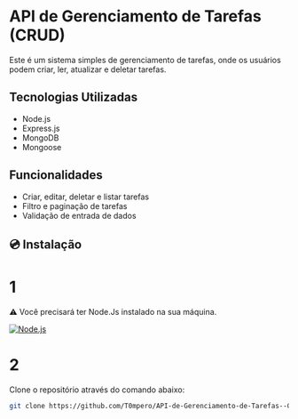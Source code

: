 # API de Gerenciamento de Tarefas (CRUD)
 Este é um sistema simples de gerenciamento de tarefas, onde os usuários podem criar, ler, atualizar e deletar tarefas. 

## Tecnologias Utilizadas

- Node.js
- Express.js
- MongoDB
- Mongoose


## Funcionalidades

- Criar, editar, deletar e listar tarefas
- Filtro e paginação de tarefas
- Validação de entrada de dados

## 💿 Instalação

# 1 
⚠️ Você precisará ter Node.Js instalado na sua máquina.
<div>
 <a href="https://nodejs.org/pt">
<img align="center" alt="Node.js" src="https://img.shields.io/badge/Node.js-43853D?style=for-the-badge&logo=node.js&logoColor=white" />
 </a>
</div>

# 2
 Clone o repositório através do comando abaixo:

   ```bash
   git clone https://github.com/T0mpero/API-de-Gerenciamento-de-Tarefas--CRUD-.git
   ```
